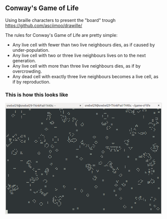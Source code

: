 ## Conway's Game of Life

Using braille characters to present the "board" trough https://github.com/asciimoo/drawille/

The rules for Conway's Game of Life are pretty simple:

- Any live cell with fewer than two live neighbours dies, as if caused by under-population.
- Any live cell with two or three live neighbours lives on to the next generation.
- Any live cell with more than three live neighbours dies, as if by overcrowding.
- Any dead cell with exactly three live neighbours becomes a live cell, as if by reproduction.

### This is how this looks like
![](https://github.com/snebel29/game-of-life/blob/master/anim.gif)
